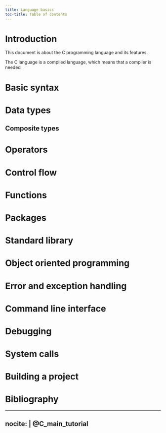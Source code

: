 ```yaml
---
title: Language basics
toc-title: Table of contents
---
```


# Introduction

This document is about the C programming language and its features.

The C language is a compiled language, which means that a compiler is needed

# Basic syntax


<!--


//T// Contents
//T// Basic syntax
//T// Variables, constants, literals

//T// compile any C file /path/to/file1.c in a terminal with
// gcc /path/to/file1.c -o /path/to/exec1
//T// run the compiled executable in a terminal with
// /path/to/exec1

//T// include directive
#include <stdio.h>

//T// define directive
#define LENGTH1 10

//T// main function, (), {}
int main ()
{
//T// int, identifiers, ",", ";"
	int a,b,c;

//T// =, 0x, 0octal, u, +
	a = 0x5p-2,b = 03u,c = a + b;

//T// printf, escapes \n and modifiers %d
	printf("Hello World!\nNum:%d\n",c);

//T// Variables, constants, literals

//T// const keyword
    const int LENGTH2 = 5;

//T// return keyword
	return 0;
}



-->



# Data types

## Composite types

# Operators

# Control flow

# Functions

# Packages

# Standard library

# Object oriented programming

# Error and exception handling

# Command line interface

# Debugging

# System calls

# Building a project

# Bibliography

---
nocite: |
  @C_main_tutorial
---